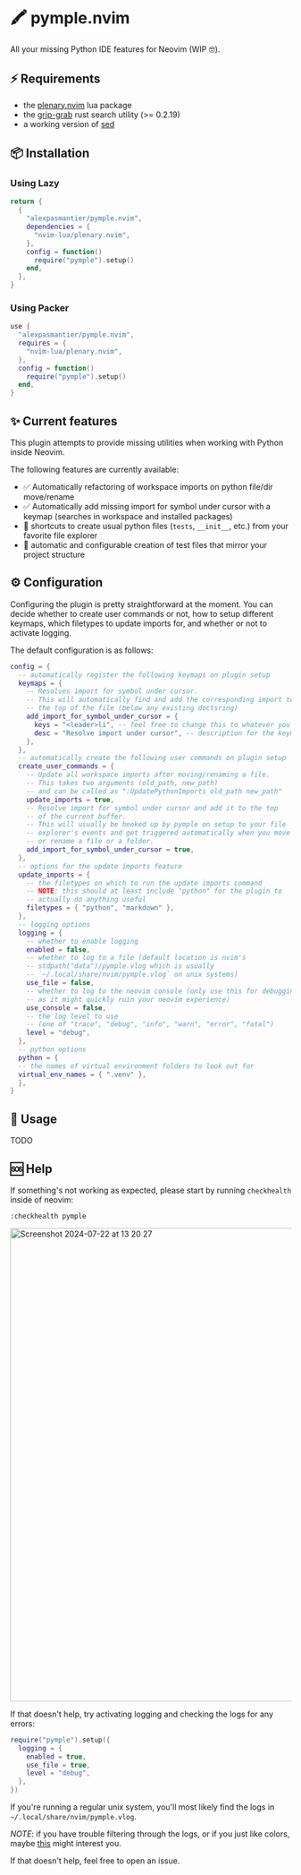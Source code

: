 # 🖍️ pymple.nvim
All your missing Python IDE features for Neovim (WIP 🤓).

## ⚡️ Requirements
- the [plenary.nvim](https://github.com/nvim-lua/plenary.nvim) lua package
- the [grip-grab](https://github.com/alexpasmantier/grip-grab) rust search utility (>= 0.2.19)
- a working version of [sed](https://www.gnu.org/software/sed/)

## 📦 Installation
### Using Lazy
```lua
return {
  {
    "alexpasmantier/pymple.nvim",
    dependencies = {
      "nvim-lua/plenary.nvim",
    },
    config = function()
      require("pymple").setup()
    end,
  },
}
```
### Using Packer
```lua
use {
  "alexpasmantier/pymple.nvim",
  requires = {
    "nvim-lua/plenary.nvim",
  },
  config = function()
    require("pymple").setup()
  end,
}
```

## ✨ Current features
This plugin attempts to provide missing utilities when working with Python
inside Neovim.

The following features are currently available:
- ✅ Automatically refactoring of workspace imports on python file/dir move/rename
- ✅ Automatically add missing import for symbol under cursor with a keymap (searches in workspace and installed packages)
- 👷 shortcuts to create usual python files (`tests`, `__init__`, etc.) from your favorite file explorer
- 👷 automatic and configurable creation of test files that mirror your project
  structure


## ⚙️ Configuration
Configuring the plugin is pretty straightforward at the moment.
You can decide whether to create user commands or not, how to setup different keymaps,
which filetypes to update imports for, and whether or not to activate logging.

The default configuration is as follows:

```lua
config = {
  -- automatically register the following keymaps on plugin setup
  keymaps = {
    -- Resolves import for symbol under cursor.
    -- This will automatically find and add the corresponding import to
    -- the top of the file (below any existing doctsring)
    add_import_for_symbol_under_cursor = {
      keys = "<leader>li", -- feel free to change this to whatever you like
      desc = "Resolve import under cursor", -- description for the keymap
    },
  },
  -- automatically create the following user commands on plugin setup
  create_user_commands = {
    -- Update all workspace imports after moving/renaming a file.
    -- This takes two arguments (old_path, new_path)
    -- and can be called as ":UpdatePythonImports old_path new_path"
    update_imports = true,
    -- Resolve import for symbol under cursor and add it to the top
    -- of the current buffer.
    -- This will usually be hooked up by pymple on setup to your file
    -- explorer's events and get triggered automatically when you move
    -- or rename a file or a folder.
    add_import_for_symbol_under_cursor = true,
  },
  -- options for the update imports feature
  update_imports = {
    -- the filetypes on which to run the update imports command
    -- NOTE: this should at least include "python" for the plugin to
    -- actually do anything useful
    filetypes = { "python", "markdown" },
  },
  -- logging options
  logging = {
    -- whether to enable logging
    enabled = false,
    -- whether to log to a file (default location is nvim's
    -- stdpath("data")/pymple.vlog which is usually
    -- `~/.local/share/nvim/pymple.vlog` on unix systems)
    use_file = false,
    -- whether to log to the neovim console (only use this for debugging
    -- as it might quickly ruin your neovim experience)
    use_console = false,
    -- the log level to use
    -- (one of "trace", "debug", "info", "warn", "error", "fatal")
    level = "debug",
  },
  -- python options
  python = {
  -- the names of virtual environment folders to look out for
  virtual_env_names = { ".venv" },
  },
}
```


## 🚀 Usage
TODO

## 🆘 Help
If something's not working as expected, please start by running `checkhealth` inside of neovim:
```vim
:checkhealth pymple
```
<img width="846" alt="Screenshot 2024-07-22 at 13 20 27" src="https://github.com/user-attachments/assets/e9c32971-d679-437d-9d08-114b349569ff">


If that doesn't help, try activating logging and checking the logs for any errors:
```lua
require("pymple").setup({
  logging = {
    enabled = true,
    use_file = true,
    level = "debug",
  },
})
```
If you're running a regular unix system, you'll most likely find the logs in `~/.local/share/nvim/pymple.vlog`.

*NOTE*: if you have trouble filtering through the logs, or if you just like colors, maybe [this](https://github.com/alexpasmantier/tree-sitter-vlog) might interest you.






If that doesn't help, feel free to open an issue.
